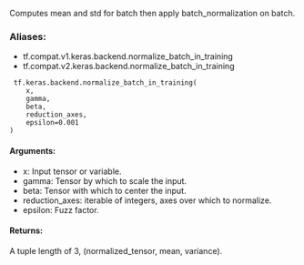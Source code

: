 Computes mean and std for batch then apply batch_normalization on batch.
### Aliases:
- tf.compat.v1.keras.backend.normalize_batch_in_training
- tf.compat.v2.keras.backend.normalize_batch_in_training

```
 tf.keras.backend.normalize_batch_in_training(
    x,
    gamma,
    beta,
    reduction_axes,
    epsilon=0.001
)
```
#### Arguments:
- x: Input tensor or variable.
- gamma: Tensor by which to scale the input.
- beta: Tensor with which to center the input.
- reduction_axes: iterable of integers, axes over which to normalize.
- epsilon: Fuzz factor.
#### Returns:
A tuple length of 3, (normalized_tensor, mean, variance).
